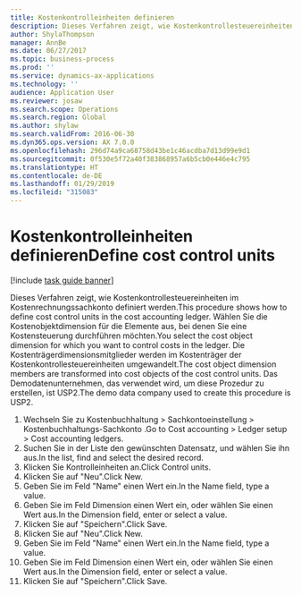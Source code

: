 ```yaml
---
title: Kostenkontrolleinheiten definieren
description: Dieses Verfahren zeigt, wie Kostenkontrollesteuereinheiten im Kostenrechnungssachkonto definiert werden.
author: ShylaThompson
manager: AnnBe
ms.date: 06/27/2017
ms.topic: business-process
ms.prod: ''
ms.service: dynamics-ax-applications
ms.technology: ''
audience: Application User
ms.reviewer: josaw
ms.search.scope: Operations
ms.search.region: Global
ms.author: shylaw
ms.search.validFrom: 2016-06-30
ms.dyn365.ops.version: AX 7.0.0
ms.openlocfilehash: 296d74a9ca68758d43be1c46acdba7d13d99e9d1
ms.sourcegitcommit: 0f530e5f72a40f383868957a6b5cb0e446e4c795
ms.translationtype: HT
ms.contentlocale: de-DE
ms.lasthandoff: 01/29/2019
ms.locfileid: "315083"
---
```

# <a name="define-cost-control-units"></a><span data-ttu-id="3a154-103">Kostenkontrolleinheiten definieren</span><span class="sxs-lookup"><span data-stu-id="3a154-103">Define cost control units</span></span>

[!include [task guide banner](../../includes/task-guide-banner.md)]

<span data-ttu-id="3a154-104">Dieses Verfahren zeigt, wie Kostenkontrollesteuereinheiten im Kostenrechnungssachkonto definiert werden.</span><span class="sxs-lookup"><span data-stu-id="3a154-104">This procedure shows how to define cost control units in the cost accounting ledger.</span></span> <span data-ttu-id="3a154-105">Wählen Sie die Kostenobjektdimension für die Elemente aus, bei denen Sie eine Kostensteuerung durchführen möchten.</span><span class="sxs-lookup"><span data-stu-id="3a154-105">You select the cost object dimension for which you want to control costs in the ledger.</span></span> <span data-ttu-id="3a154-106">Die Kostenträgerdimensionsmitglieder werden im Kostenträger der Kostenkontrollesteuereinheiten umgewandelt.</span><span class="sxs-lookup"><span data-stu-id="3a154-106">The cost object dimension members are transformed into cost objects of the cost control units.</span></span> <span data-ttu-id="3a154-107">Das Demodatenunternehmen, das verwendet wird, um diese Prozedur zu erstellen, ist USP2.</span><span class="sxs-lookup"><span data-stu-id="3a154-107">The demo data company used to create this procedure is USP2.</span></span>

1. <span data-ttu-id="3a154-108">Wechseln Sie zu Kostenbuchhaltung > Sachkontoeinstellung > Kostenbuchhaltungs-Sachkonto .</span><span class="sxs-lookup"><span data-stu-id="3a154-108">Go to Cost accounting > Ledger setup > Cost accounting ledgers.</span></span>
2. <span data-ttu-id="3a154-109">Suchen Sie in der Liste den gewünschten Datensatz, und wählen Sie ihn aus.</span><span class="sxs-lookup"><span data-stu-id="3a154-109">In the list, find and select the desired record.</span></span>
3. <span data-ttu-id="3a154-110">Klicken Sie Kontrolleinheiten an.</span><span class="sxs-lookup"><span data-stu-id="3a154-110">Click Control units.</span></span>
4. <span data-ttu-id="3a154-111">Klicken Sie auf "Neu".</span><span class="sxs-lookup"><span data-stu-id="3a154-111">Click New.</span></span>
5. <span data-ttu-id="3a154-112">Geben Sie im Feld "Name" einen Wert ein.</span><span class="sxs-lookup"><span data-stu-id="3a154-112">In the Name field, type a value.</span></span>
6. <span data-ttu-id="3a154-113">Geben Sie im Feld Dimension einen Wert ein, oder wählen Sie einen Wert aus.</span><span class="sxs-lookup"><span data-stu-id="3a154-113">In the Dimension field, enter or select a value.</span></span>
7. <span data-ttu-id="3a154-114">Klicken Sie auf "Speichern".</span><span class="sxs-lookup"><span data-stu-id="3a154-114">Click Save.</span></span>
8. <span data-ttu-id="3a154-115">Klicken Sie auf "Neu".</span><span class="sxs-lookup"><span data-stu-id="3a154-115">Click New.</span></span>
9. <span data-ttu-id="3a154-116">Geben Sie im Feld "Name" einen Wert ein.</span><span class="sxs-lookup"><span data-stu-id="3a154-116">In the Name field, type a value.</span></span>
10. <span data-ttu-id="3a154-117">Geben Sie im Feld Dimension einen Wert ein, oder wählen Sie einen Wert aus.</span><span class="sxs-lookup"><span data-stu-id="3a154-117">In the Dimension field, enter or select a value.</span></span>
11. <span data-ttu-id="3a154-118">Klicken Sie auf "Speichern".</span><span class="sxs-lookup"><span data-stu-id="3a154-118">Click Save.</span></span>


